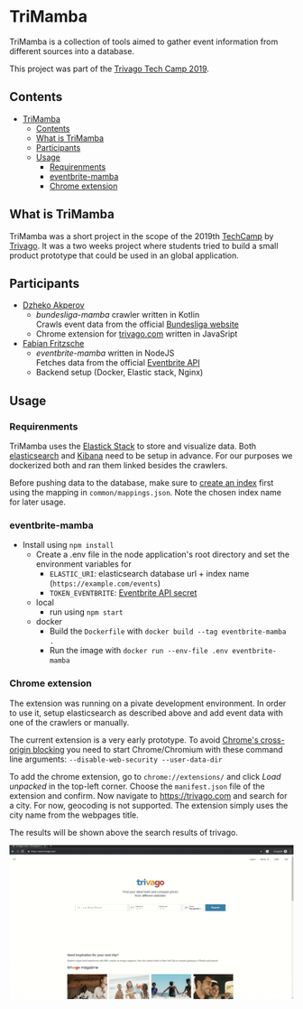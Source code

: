 # TriMamba

TriMamba is a collection of tools aimed to gather event information from different sources into a database.

This project was part of the [Trivago Tech Camp 2019](https://techcamp.trivago.com/).

## Contents

- [TriMamba](#trimamba)
  - [Contents](#contents)
  - [What is TriMamba](#what-is-trimamba)
  - [Participants](#participants)
  - [Usage](#usage)
    - [Requirenments](#requirenments)
    - [eventbrite-mamba](#eventbrite-mamba)
    - [Chrome extension](#chrome-extension)

## What is TriMamba

TriMamba was a short project in the scope of the 2019th [TechCamp](https://techcamp.trivago.com/) by [Trivago](https://company.trivago.com/). It was a two weeks project where students tried to build a small product prototype that could be used in an global application.

## Participants

- [Dzheko Akperov](https://github.com/dzh17)
  - _bundesliga-mamba_ crawler written in Kotlin  
    Crawls event data from the official [Bundesliga website](https://www.bundesliga.com/de/bundesliga/spieltag)
  - Chrome extension for [trivago.com](https://trivago.com) written in JavaSript
- [Fabian Fritzsche](https://github.com/salzian)
  - _eventbrite-mamba_ written in NodeJS  
    Fetches data from the official [Eventbrite API](https://www.eventbrite.com/platform/api)
  - Backend setup (Docker, Elastic stack, Nginx)

## Usage

### Requirenments

TriMamba uses the [Elastick Stack](https://www.elastic.co/products/) to store and visualize data. Both [elasticsearch](https://www.elastic.co/products/elasticsearch) and [Kibana](https://www.elastic.co/products/kibana) need to be setup in advance. For our purposes we dockerized both and ran them linked besides the crawlers.

Before pushing data to the database, make sure to [create an index](https://www.elastic.co/guide/en/elasticsearch/reference/current/mapping.html) first using the mapping in `common/mappings.json`. Note the chosen index name for later usage.

### eventbrite-mamba

- Install using `npm install`
  - Create a .env file in the node application's root directory and set the environment variables for
    - `ELASTIC_URI`: elasticsearch database url + index name (`https://example.com/events`)
    - `TOKEN_EVENTBRITE`: [Eventbrite API secret](https://www.eventbrite.com/platform)
  - local
    - run using `npm start`
  - docker
    - Build the `Dockerfile` with `docker build --tag eventbrite-mamba .`
    - Run the image with `docker run --env-file .env eventbrite-mamba`

### Chrome extension

The extension was running on a pivate development environment. In order to use it, setup elasticsearch as described above and add event data with one of the crawlers or manually.

The current extension is a very early prototype. To avoid [Chrome's cross-origin blocking](https://www.chromium.org/Home/chromium-security/extension-content-script-fetches) you need to start Chrome/Chromium with these command line arguments: `--disable-web-security --user-data-dir`

To add the chrome extension, go to `chrome://extensions/` and click *Load unpacked* in the top-left corner. Choose the `manifest.json` file of the extension and confirm. Now navigate to <https://trivago.com> and search for a city. For now, geocoding is not supported. The extension simply uses the city name from the webpages title. 

The results will be shown above the search results of trivago.

![Video demonstration of the chrome extension](.github/extension-demo.gif)

